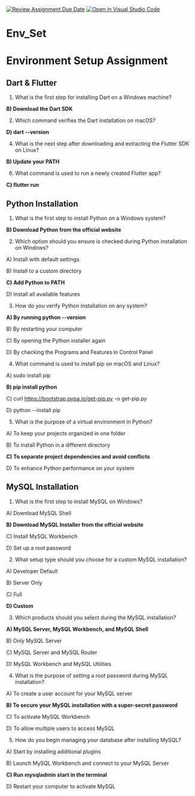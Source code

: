 [![Review Assignment Due Date](https://classroom.github.com/assets/deadline-readme-button-22041afd0340ce965d47ae6ef1cefeee28c7c493a6346c4f15d667ab976d596c.svg)](https://classroom.github.com/a/vnsr1XuU)
[![Open in Visual Studio Code](https://classroom.github.com/assets/open-in-vscode-2e0aaae1b6195c2367325f4f02e2d04e9abb55f0b24a779b69b11b9e10269abc.svg)](https://classroom.github.com/online_ide?assignment_repo_id=17168103&assignment_repo_type=AssignmentRepo)
# Env_Set

# Environment Setup Assignment

## Dart & Flutter

1. What is the first step for installing Dart on a Windows machine?

**B) Download the Dart SDK**

2. Which command verifies the Dart installation on macOS?

**D) dart --version**


4. What is the next step after downloading and extracting the Flutter SDK on Linux?

**B) Update your PATH**


6. What command is used to run a newly created Flutter app?

**C) flutter run**


## Python Installation

1. What is the first step to install Python on a Windows system?

**B) Download Python from the official website**

2. Which option should you ensure is checked during Python installation on Windows?

A) Install with default settings

B) Install to a custom directory

**C) Add Python to PATH**

D) Install all available features

3. How do you verify Python installation on any system?

**A) By running python --version**

B) By restarting your computer

C) By opening the Python installer again

D) By checking the Programs and Features in Control Panel

4. What command is used to install pip on macOS and Linux?

A) sudo install pip

**B) pip install python**

C) curl https://bootstrap.pypa.io/get-pip.py -o get-pip.py

D) python --install pip

5. What is the purpose of a virtual environment in Python?

A) To keep your projects organized in one folder

B) To install Python in a different directory

**C) To separate project dependencies and avoid conflicts**

D) To enhance Python performance on your system

## MySQL Installation

1. What is the first step to install MySQL on Windows?

A) Download MySQL Shell

**B) Download MySQL Installer from the official website**

C) Install MySQL Workbench

D) Set up a root password

2. What setup type should you choose for a custom MySQL installation?

A) Developer Default

B) Server Only

C) Full

**D) Custom**

3. Which products should you select during the MySQL installation?

**A) MySQL Server, MySQL Workbench, and MySQL Shell**

B) Only MySQL Server

C) MySQL Server and MySQL Router

D) MySQL Workbench and MySQL Utilities

4. What is the purpose of setting a root password during MySQL installation?

A) To create a user account for your MySQL server

**B) To secure your MySQL installation with a super-secret password**

C) To activate MySQL Workbench

D) To allow multiple users to access MySQL

5. How do you begin managing your database after installing MySQL?

A) Start by installing additional plugins

B) Launch MySQL Workbench and connect to your MySQL Server

**C) Run mysqladmin start in the terminal**

D) Restart your computer to activate MySQL
